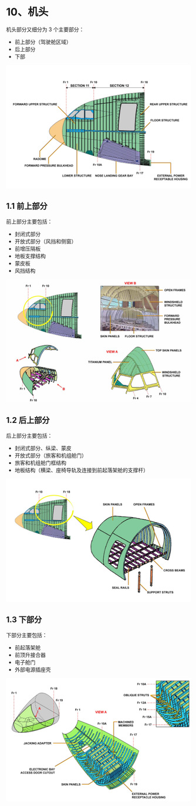 # 10、机头

机头部分又细分为 3 个主要部分：

- 前上部分（驾驶舱区域）
- 后上部分
- 下部

![机头](./nose.png)

## 1.1 前上部分

前上部分主要包括：

- 封闭式部分
- 开放式部分（风挡和侧窗）
- 前增压隔板
- 地板支撑结构
- 蒙皮板
- 风挡结构

![机头前上部分](./nose-fu.png)

## 1.2 后上部分

后上部分主要包括：

- 封闭式部分、纵梁、蒙皮
- 开放式部分（旅客和机组舱门）
- 旅客和机组舱门框结构
- 地板结构（横梁、座椅导轨及连接到前起落架舱的支撑杆）

![机头后上部分](./nose-ru.png)

## 1.3 下部分

下部分主要包括：

- 前起落架舱
- 前顶升接合器
- 电子舱门
- 外部电源插座壳

![机头下部分](./nose-l.png)